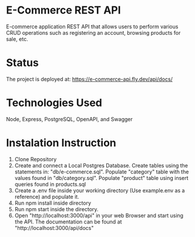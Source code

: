 # E-Commerce REST API
E-commerce application REST API that allows users to perform various CRUD operations such as registering an account, browsing products for sale, etc.
# Status
The project is deployed at: https://e-commerce-api.fly.dev/api/docs/
# Technologies Used
Node, Express, PostgreSQL, OpenAPI, and Swagger
# Instalation Instruction
1) Clone Repository
2) Create and connect a Local Postgres Database. Create tables using the statements in: "db/e-commerce.sql". Populate "category" table with the values
found in "db/category.sql". Populate "product" table using insert queries found in products.sql 
3) Create a .env file inside your working directory (Use example.env as a reference) and populate it.
4) Run npm install inside directory
5) Run npm start inside the directory. 
6) Open "http://localhost:3000/api" in your web Browser and start using the API. The documentation can be found at "http://localhost:3000/api/docs"
